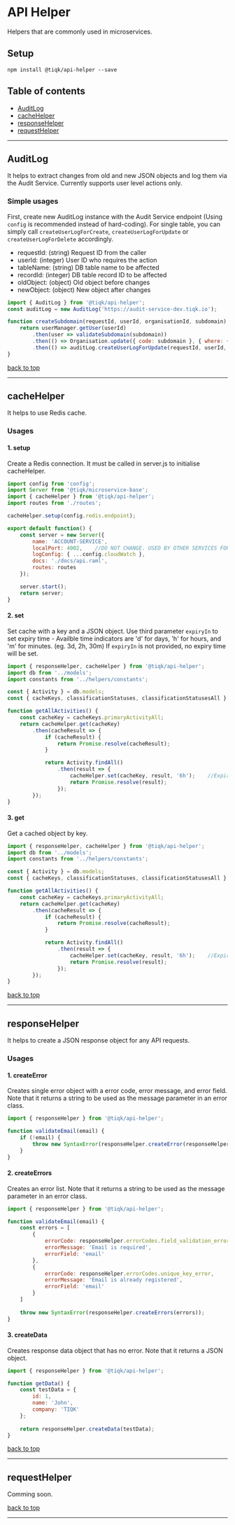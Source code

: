 # API Helper

Helpers that are commonly used in microservices.

## Setup
```
npm install @tiqk/api-helper --save
```

## Table of contents

- [AuditLog](#audit-log)
- [cacheHelper](#cache-helper)
- [responseHelper](#response-helper)
- [requestHelper](#request-helper)

---

## AuditLog

It helps to extract changes from old and new JSON objects and log them via the Audit Service.
Currently supports user level actions only.

### Simple usages

First, create new AuditLog instance with the Audit Service endpoint (Using `config` is recommended instead of hard-coding).
For single table, you can simply call `createUserLogForCreate`, `createUserLogForUpdate` or `createUserLogForDelete` accordingly.
* requestId: (string) Request ID from the caller
* userId: (integer) User ID who requires the action
* tableName: (string) DB table name to be affected
* recordId: (integer) DB table record ID to be affected
* oldObject: (object) Old object before changes
* newObject: (object) New object after changes

```js
import { AuditLog } from '@tiqk/api-helper';
const auditLog = new AuditLog('https://audit-service-dev.tiqk.io');

function createSubdomain(requestId, userId, organisationId, subdomain) {
    return userManager.getUser(userId)
        .then(user => validateSubdomain(subdomain))
        .then(() => Organisation.update({ code: subdomain }, { where: { id: organisationId } }))
        .then(() => auditLog.createUserLogForUpdate(requestId, userId, 'Organisation', organisationId, {}, { code: subdomain }));
}
```
[back to top](#table-of-contents)

---

## cacheHelper

It helps to use Redis cache.

### Usages

#### 1. setup
Create a Redis connection. It must be called in server.js to initialise cacheHelper. 

```js
import config from 'config';
import Server from '@tiqk/microservice-base';
import { cacheHelper } from '@tiqk/api-helper';
import routes from './routes';

cacheHelper.setup(config.redis.endpoint);

export default function() {
    const server = new Server({
        name: 'ACCOUNT-SERVICE',
        localPort: 4002,    //DO NOT CHANGE. USED BY OTHER SERVICES FOR LOCAL TESTS.
        logConfig: { ...config.cloudWatch },
        docs: './docs/api.raml',
        routes: routes
    });

    server.start();
    return server;
}

```
#### 2. set
Set cache with a key and a JSON object. Use third parameter `expiryIn` to set expiry time - Availble time indicators are 'd' for days, 'h' for hours, and 'm' for minutes.
(eg. 3d, 2h, 30m)
If `expiryIn` is not provided, no expiry time will be set.

```js
import { responseHelper, cacheHelper } from '@tiqk/api-helper';
import db from '../models';
import constants from '../helpers/constants';

const { Activity } = db.models;
const { cacheKeys, classificationStatuses, classificationStatusesAll } = constants;

function getAllActivities() {
    const cacheKey = cacheKeys.primaryActivityAll;
    return cacheHelper.get(cacheKey)
        .then(cacheResult => {
            if (cacheResult) {
                return Promise.resolve(cacheResult);
            }

            return Activity.findAll()
                .then(result => {
                    cacheHelper.set(cacheKey, result, '6h');    //Expired in 6h
                    return Promise.resolve(result);
                });
        });
}

```
#### 3. get
Get a cached object by key.

```js
import { responseHelper, cacheHelper } from '@tiqk/api-helper';
import db from '../models';
import constants from '../helpers/constants';

const { Activity } = db.models;
const { cacheKeys, classificationStatuses, classificationStatusesAll } = constants;

function getAllActivities() {
    const cacheKey = cacheKeys.primaryActivityAll;
    return cacheHelper.get(cacheKey)
        .then(cacheResult => {
            if (cacheResult) {
                return Promise.resolve(cacheResult);
            }

            return Activity.findAll()
                .then(result => {
                    cacheHelper.set(cacheKey, result, '6h');    //Expired in 6h
                    return Promise.resolve(result);
                });
        });
}

```

[back to top](#table-of-contents)

---

## responseHelper

It helps to create a JSON response object for any API requests.

### Usages

#### 1. createError
Creates single error object with a error code, error message, and error field. 
Note that it returns a string to be used as the message parameter in an error class.

```js
import { responseHelper } from '@tiqk/api-helper';

function validateEmail(email) {
    if (!email) {
        throw new SyntaxError(responseHelper.createError(responseHelper.errorCodes.field_validation_error, 'Email is required', 'email'));
    }
}

```

#### 2. createErrors
Creates an error list. 
Note that it returns a string to be used as the message parameter in an error class.

```js
import { responseHelper } from '@tiqk/api-helper';

function validateEmail(email) {
    const errors = [
        { 
            errorCode: responseHelper.errorCodes.field_validation_error,
            errorMessage: 'Email is required',
            errorField: 'email'
        },
        { 
            errorCode: responseHelper.errorCodes.unique_key_error,
            errorMessage: 'Email is already registered',
            errorField: 'email'
        }
    ]
    
    throw new SyntaxError(responseHelper.createErrors(errors));
}

```

#### 3. createData
Creates response data object that has no error. 
Note that it returns a JSON object.

```js
import { responseHelper } from '@tiqk/api-helper';

function getData() {
    const testData = {
        id: 1,
        name: 'John',
        company: 'TIQK'
    };
    
    return responseHelper.createData(testData);
}

```

[back to top](#table-of-contents)

---

## requestHelper

Comming soon.

[back to top](#table-of-contents)

---